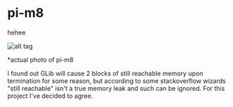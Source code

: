 # pi-m8
hehee

![alt tag](https://pp.vk.me/c424817/v424817789/1a3/PC2aWPpYRvY.jpg)

*actual photo of pi-m8

I found out GLib will cause 2 blocks of still reachable memory upon termination for some reason, but according to some stackoverflow wizards "still reachable" isn't a true memory leak and such can be ignored. For this project I've decided to agree.
